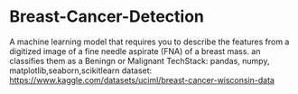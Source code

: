 # Breast-Cancer-Detection
A machine learning model that requires you to describe the features from a digitized image of a fine needle aspirate (FNA) of a breast mass.
an classifies them as a Beningn or Malignant
TechStack:
pandas, numpy, matplotlib,seaborn,scikitlearn
dataset:
https://www.kaggle.com/datasets/uciml/breast-cancer-wisconsin-data
